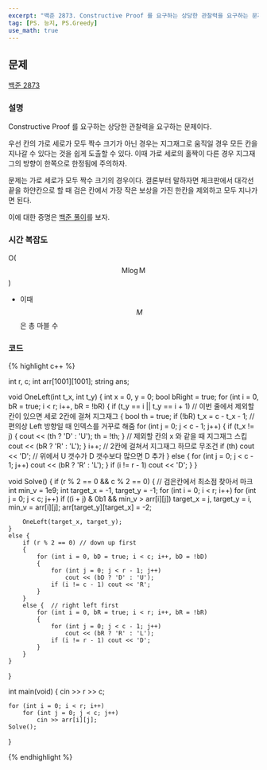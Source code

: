 ```yaml
---
excerpt: "백준 2873. Constructive Proof 를 요구하는 상당한 관찰력을 요구하는 문제"
tag: [PS. 능지, PS.Greedy]
use_math: true
---
```


## 문제

[백준 2873](https://www.acmicpc.net/problem/2873)

### 설명

Constructive Proof 를 요구하는 상당한 관찰력을 요구하는 문제이다.

우선 칸의 가로 세로가 모두 짝수 크기가 아닌 경우는 지그재그로 움직일 경우 모든 칸을 지나갈 수 있다는 것을 쉽게 도출할 수 있다. 이때 가로 세로의 홀짝이 다른 경우 지그재그의 방향이 한쪽으로 한정됨에 주의하자.

문제는 가로 세로가 모두 짝수 크기의 경우이다. 결론부터 말하자면 체크판에서 대각선 끝을 하얀칸으로 할 때 검은 칸에서 가장 작은 보상을 가진 한칸을 제외하고 모두 지나가면 된다. 

이에 대한 증명은 [백준 풀이](https://www.slideshare.net/Baekjoon/baekjoon-online-judge-2873)를 보자.


### 시간 복잡도

O($$ \mathrm{M}\log{\mathrm{M}} $$)
+ 이때 $$M$$ 은 총 마블 수


### 코드

{% highlight c++ %}

int r, c;
int arr[1001][1001];
string ans;

void OneLeft(int t_x, int t_y)
{
	int x = 0, y = 0;
	bool bRight = true;
	for (int i = 0, bR = true; i < r; i++, bR = !bR)
	{
		if (t_y == i || t_y == i + 1)  // 이번 줄에서 제외할 칸이 있으면 세로 2칸에 걸쳐 지그재그
		{
			bool th = true;
			if (!bR) t_x = c - t_x - 1;    // 편의상 Left 방향일 때 인덱스를 거꾸로 해줌
			for (int j = 0; j < c - 1; j++)
			{
				if (t_x != j) { cout << (th ? 'D' : 'U'); th = !th; }  // 제외할 칸의 x 와 같을 때 지그재그 스킵
				cout << (bR ? 'R' : 'L');
			}
			i++; // 2칸에 걸쳐서 지그재그 하므로 무조건
			if (th) cout << 'D'; // 위에서 U 갯수가 D 갯수보다 많으면 D 추가
		}
		else
		{
			for (int j = 0; j < c - 1; j++)
				cout << (bR ? 'R' : 'L');
		}
		if (i != r - 1) cout << 'D';
	}
}

void Solve()
{
	if (r % 2 == 0 && c % 2 == 0)
	{
		// 검은칸에서 최소점 찾아서 마크
		int min_v = 1e9; int target_x = -1, target_y = -1;
		for (int i = 0; i < r; i++)
			for (int j = 0; j < c; j++)
				if ((i + j) & 0b1 && min_v > arr[i][j])
					target_x = j, target_y = i, min_v = arr[i][j];
		arr[target_y][target_x] = -2;
		
		OneLeft(target_x, target_y);
	}
	else {
		if (r % 2 == 0) // down up first
		{
			for (int i = 0, bD = true; i < c; i++, bD = !bD)
			{
				for (int j = 0; j < r - 1; j++)
					cout << (bD ? 'D' : 'U');
				if (i != c - 1) cout << 'R';
			}
		}
		else {  // right left first
			for (int i = 0, bR = true; i < r; i++, bR = !bR)
			{
				for (int j = 0; j < c - 1; j++)
					cout << (bR ? 'R' : 'L');
				if (i != r - 1) cout << 'D';
			}
		}
	}
}

int main(void)
{
	cin >> r >> c;

	for (int i = 0; i < r; i++)
		for (int j = 0; j < c; j++)
			cin >> arr[i][j];
	Solve();
}

{% endhighlight %}